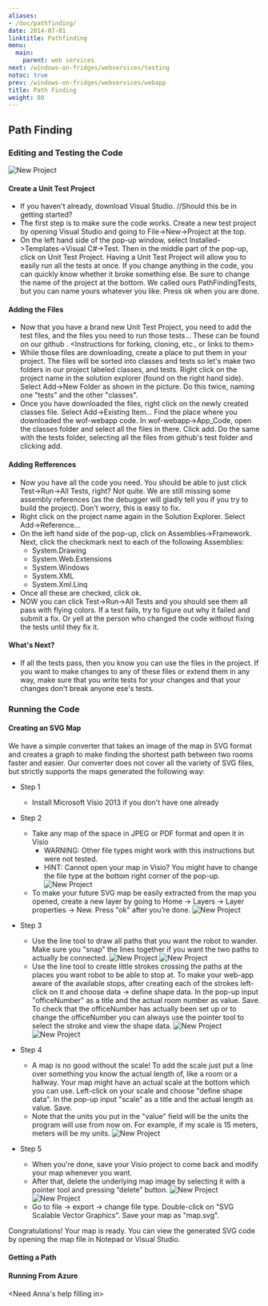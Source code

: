 ```yaml
---
aliases:
- /doc/pathfinding/
date: 2014-07-01
linktitle: Pathfinding 
menu:
  main:
    parent: web services 
next: /windows-on-fridges/webservices/testing
notoc: true
prev: /windows-on-fridges/webservices/webapp
title: Path Finding
weight: 80
---
```


## Path Finding
### Editing and Testing the Code

![New Project](/windows-on-fridges/img/File-New-Project.png)

#### Create a Unit Test Project
* If you haven't already, download Visual Studio. <link> //Should this be in getting started?
* The first step is to make sure the code works. Create a new test project by opening Visual Studio and going to File->New->Project at the top.
* On the left hand side of the pop-up window, select Installed->Templates->Visual C#->Test. Then in the middle part of the pop-up, click on Unit Test Project. Having a Unit Test Project will allow you to easily run all the tests at once. If you change anything in the code, you can quickly know whether it broke something else. Be sure to change the name of the project at the bottom. We called ours PathFindingTests, but you can name yours whatever you like. Press ok when you are done.

#### Adding the Files
* Now that you have a brand new Unit Test Project, you need to add the test files, and the files you need to run those tests... These can be found on our github <link>. <Instructions for forking, cloning, etc., or links to them>
* While those files are downloading, create a place to put them in your project. The files will be sorted into classes and tests so let's make two folders in our project labeled classes, and tests. Right click on the project name in the solution explorer (found on the right hand side). Select Add->New Folder as shown in the picture. Do this twice, naming one "tests" and the other "classes".
* Once you have downloaded the files, right click on the newly created classes file. Select Add->Existing Item... Find the place where you downloaded the wof-webapp code. In wof-webapp->App_Code, open the classes folder and select all the files in there. Click add. Do the same with the tests folder, selecting all the files from github's test folder and clicking add.

#### Adding Refferences

  * Now you have all the code you need. You should be able to just click Test->Run->All Tests, right? Not quite. We are still missing some assembly references (as the debugger will gladly tell you if you try to build the project). Don't worry, this is easy to fix.
  * Right click on the project name again in the Solution Explorer. Select Add->Reference...
  * On the left hand side of the pop-up, click on Assemblies->Framework. Next, click the checkmark next to each of the following Assemblies:
    * System.Drawing
    * System.Web.Extensions
    * System.Windows
    * System.XML
    * System.Xml.Linq
  * Once all these are checked, click ok.
  * NOW you can click Test->Run->All Tests and you should see them all pass with flying colors. If a test fails, try to figure out why it failed and submit a fix. Or yell at the person who changed the code without fixing the tests until they fix it.

#### What's Next?
  * If all the tests pass, then you know you can use the files in the project. If you want to make changes to any of these files or extend them in any way, make sure that you write tests for your changes and that your changes don't break anyone ese's tests. 

### Running the Code
#### Creating an SVG Map

We have a simple converter that takes an image of the map in SVG format and creates a graph to make finding the shortest path between two rooms faster and easier. Our converter does not cover all the variety of SVG files, but strictly supports the maps generated the following way:

* Step 1
  * Install Microsoft Visio 2013 if you don't have one already
  
* Step 2
  * Take any map of the space in JPEG or PDF format and open it in Visio
    * WARNING: Other file types might work with this instructions but were not tested.
    * HINT: Cannot open your map in Visio? You might have to change the file type at the bottom right corner of the pop-up.
    ![New Project](/windows-on-fridges/img/map/1.jpg)
  * To make your future SVG map be easily extracted from the map you opened, create a new layer by going to Home -> Layers -> Layer properties -> New. Press "ok" after you’re done.
  ![New Project](/windows-on-fridges/img/map/2.jpg)

* Step 3
  * Use the line tool to draw all paths that you want the robot to wander. Make sure you "snap" the lines together if you want the two paths to actually be connected.
  ![New Project](/windows-on-fridges/img/map/3.jpg)
  ![New Project](/windows-on-fridges/img/map/4.jpg)
  * Use the line tool to create little strokes crossing the paths at the places you want robot to be able to stop at. To make your web-app aware of the available stops, after creating each of the strokes left-click on it and choose data -> define shape data. In the pop-up input "officeNumber" as a title and the actual room number as value. Save. To check that the officeNumber has actually been set up or to change the officeNumber you can always use the pointer tool to select the stroke and view the shape data.
  ![New Project](/windows-on-fridges/img/map/5.jpg)
  ![New Project](/windows-on-fridges/img/map/6.jpg)

* Step 4
  * A map is no good without the scale! To add the scale just put a line over something you know the actual length of, like a room or a hallway. Your map might have an actual scale at the bottom which you can use. Left-click on your scale and choose "define shape data". In the pop-up input "scale" as a title and the actual length as value. Save. 
  * Note that the units you put in the "value" field will be the units the program will use from now on. For example, if my scale is 15 meters, meters will be my units.
  ![New Project](/windows-on-fridges/img/map/7.jpg)
   
* Step 5
  * When you're done, save your Visio project to come back and modify your map whenever you want. 
  * After that, delete the underlying map image by selecting it with a pointer tool and pressing “delete” button.
  ![New Project](/windows-on-fridges/img/map/8.jpg)
  ![New Project](/windows-on-fridges/img/map/9.jpg)
  * Go to file -> export -> change file type. Double-click on "SVG Scalable Vector Graphics". Save your map as "map.svg".

Congratulations! Your map is ready. You can view the generated SVG code by opening the map file in Notepad or Visual Studio.

#### Getting a Path
#### Running From Azure
 <Need Anna's help filling in>
